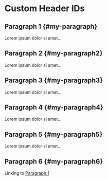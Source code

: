 # Custom Header IDs

## Paragraph 1 {#my-paragraph}

Lorem ipsum dolor si amet...

## Paragraph 2 {#my-paragraph2}

Lorem ipsum dolor si amet...

## Paragraph 3 {#my-paragraph3}

Lorem ipsum dolor si amet...

## Paragraph 4 {#my-paragraph4}

Lorem ipsum dolor si amet...

## Paragraph 5 {#my-paragraph5}

Lorem ipsum dolor si amet...

## Paragraph 6 {#my-paragraph6}

Linking to [Paragraph 1](#my-paragraph)
